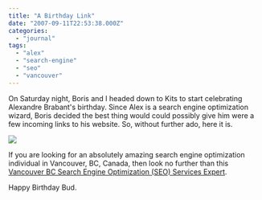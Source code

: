```yaml
---
title: "A Birthday Link"
date: "2007-09-11T22:53:38.000Z"
categories: 
  - "journal"
tags: 
  - "alex"
  - "search-engine"
  - "seo"
  - "vancouver"
---
```


On Saturday night, Boris and I headed down to Kits to start celebrating Alexandre Brabant's birthday. Since Alex is a search engine optimization wizard, Boris decided the best thing would could possibly give him were a few incoming links to his website. So, without further ado, here it is.

[![](http://farm2.static.flickr.com/1249/1363069716_6b30f9221a.jpg?v=0)](http://www.flickr.com/photos/duanestorey/1363069716/)

If you are looking for an absolutely amazing search engine optimization individual in Vancouver, BC, Canada, then look no further than this [Vancouver BC Search Engine Optimization (SEO) Services Expert](http://www.emarketing101.net/ "Vancouver BC Canada Search Engine Marketing (SEM) & Search Engine Optimization (SEO) Services Specialist").

Happy Birthday Bud.
